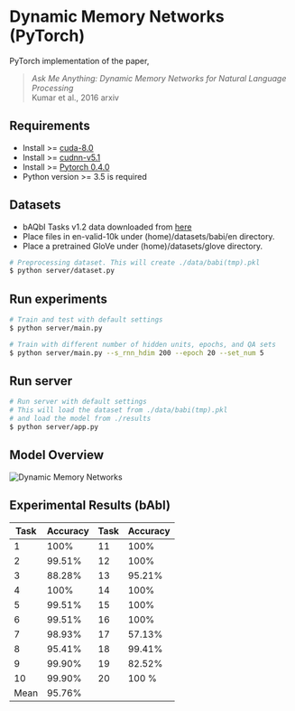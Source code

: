 # Dynamic Memory Networks (PyTorch)
PyTorch implementation of the paper, </br>
> *Ask Me Anything: Dynamic Memory Networks for Natural Language Processing* </br>
> Kumar et al., 2016 arxiv

## Requirements
- Install >= [cuda-8.0](https://developer.nvidia.com/cuda-downlaods)
- Install >= [cudnn-v5.1](https://developer.nvidia.com/cudnn)
- Install >= [Pytorch 0.4.0](https://pytorch.org/)
- Python version >= 3.5 is required

## Datasets
- bAQbI Tasks v1.2 data downloaded from [here](https://research.fb.com/downloads/babi/)
- Place files in en-valid-10k under (home)/datasets/babi/en directory.
- Place a pretrained GloVe under (home)/datasets/glove directory.

```bash
# Preprocessing dataset. This will create ./data/babi(tmp).pkl
$ python server/dataset.py
```

## Run experiments
```bash
# Train and test with default settings
$ python server/main.py

# Train with different number of hidden units, epochs, and QA sets
$ python server/main.py --s_rnn_hdim 200 --epoch 20 --set_num 5
```

## Run server
```bash
# Run server with default settings
# This will load the dataset from ./data/babi(tmp).pkl
# and load the model from ./results
$ python server/app.py
```

## Model Overview
![Dynamic Memory Networks](https://yerevann.github.io/public/2016-02-06/dmn-details.png)

## Experimental Results (bAbI)
Task | Accuracy | Task | Accuracy
---- | -------- | ---- | -------
 1 | 100% | 11 | 100%
 2 | 99.51% | 12 | 100%
 3 | 88.28% | 13 | 95.21%
 4 | 100% | 14 | 100%
 5 | 99.51% | 15 | 100%
 6 | 99.51% | 16 | 100%
 7 | 98.93% | 17 | 57.13%
 8 | 95.41% | 18 | 99.41%
 9 | 99.90% | 19 | 82.52%
10 | 99.90% | 20 | 100 %
Mean | 95.76%
